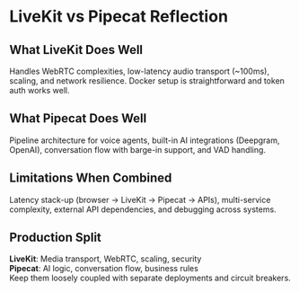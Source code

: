 # LiveKit vs Pipecat Reflection

## What LiveKit Does Well
Handles WebRTC complexities, low-latency audio transport (~100ms), scaling, and network resilience. Docker setup is straightforward and token auth works well.

## What Pipecat Does Well  
Pipeline architecture for voice agents, built-in AI integrations (Deepgram, OpenAI), conversation flow with barge-in support, and VAD handling.

## Limitations When Combined
Latency stack-up (browser → LiveKit → Pipecat → APIs), multi-service complexity, external API dependencies, and debugging across systems.

## Production Split
**LiveKit**: Media transport, WebRTC, scaling, security  
**Pipecat**: AI logic, conversation flow, business rules  
Keep them loosely coupled with separate deployments and circuit breakers.
